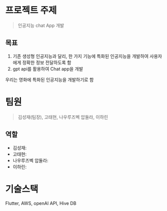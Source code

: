 # 프로젝트 주제
> 인공지능 chat App 개발

## 목표
1. 기존 생성형 인공지능과 달리, 한 가지 기능에 특화된 인공지능을 개발하여 사용자에게 정확한 정보 전달하도록 함
2. gpt api를 활용하여 Chat app을 개발

우리는 영화에 특화된 인공지능을 개발하기로 함

# 팀원
> 김성재(팀장), 고태현, 나우루즈벡 압둘라, 이하린

## 역할
+ 김성재:
+ 고태현:
+ 나우루즈벡 압둘라:
+ 이하린: 

# 기술스택
Flutter, AWS, openAI API, Hive DB

